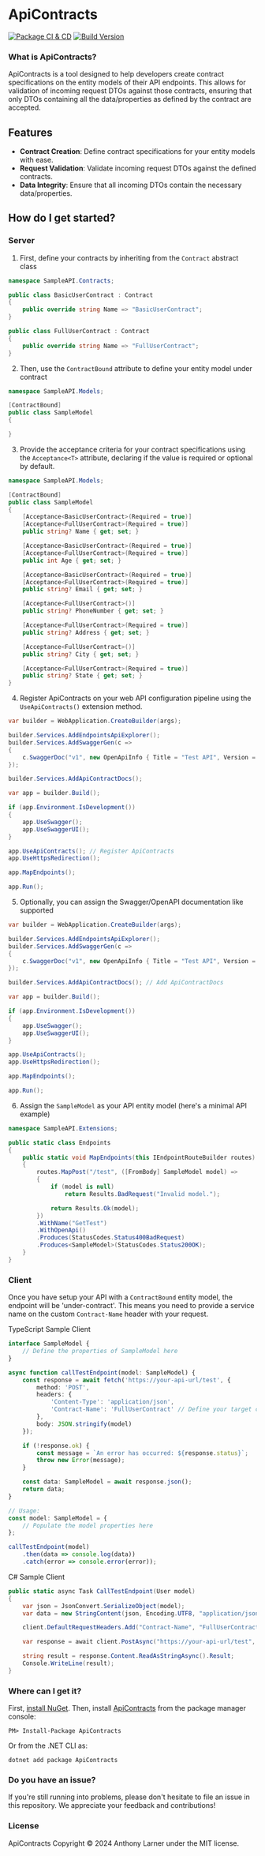 # ApiContracts

[![Package CI & CD](https://github.com/ajameslarner/ApiContracts/actions/workflows/package_ci_cd.yml/badge.svg)](https://github.com/ajameslarner/ApiContracts/actions/workflows/package_ci_cd.yml)
[![Build Version](https://github.com/ajameslarner/ApiContracts/actions/workflows/build_version.yml/badge.svg?branch=main)](https://github.com/ajameslarner/ApiContracts/actions/workflows/build_version.yml)


### What is ApiContracts?

ApiContracts is a tool designed to help developers create contract specifications on the entity models of their API endpoints. This allows for validation of incoming request DTOs against those contracts, ensuring that only DTOs containing all the data/properties as defined by the contract are accepted.

## Features

- **Contract Creation**: Define contract specifications for your entity models with ease.
- **Request Validation**: Validate incoming request DTOs against the defined contracts.
- **Data Integrity**: Ensure that all incoming DTOs contain the necessary data/properties.

## How do I get started?

### Server

1. First, define your contracts by inheriting from the `Contract` abstract class

```csharp
namespace SampleAPI.Contracts;

public class BasicUserContract : Contract
{
    public override string Name => "BasicUserContract";
}

public class FullUserContract : Contract
{
    public override string Name => "FullUserContract";
}
```

2. Then, use the `ContractBound` attribute to define your entity model under contract

```csharp
namespace SampleAPI.Models;

[ContractBound]
public class SampleModel
{

}
```

3. Provide the acceptance criteria for your contract specifications using the `Acceptance<T>` attribute, declaring if the value is required or optional by default.

```csharp
namespace SampleAPI.Models;

[ContractBound]
public class SampleModel
{
    [Acceptance<BasicUserContract>(Required = true)]
    [Acceptance<FullUserContract>(Required = true)]
    public string? Name { get; set; }

    [Acceptance<BasicUserContract>(Required = true)]
    [Acceptance<FullUserContract>(Required = true)]
    public int Age { get; set; }

    [Acceptance<BasicUserContract>(Required = true)]
    [Acceptance<FullUserContract>(Required = true)]
    public string? Email { get; set; }

    [Acceptance<FullUserContract>()]
    public string? PhoneNumber { get; set; }

    [Acceptance<FullUserContract>(Required = true)]
    public string? Address { get; set; }

    [Acceptance<FullUserContract>()]
    public string? City { get; set; }

    [Acceptance<FullUserContract>(Required = true)]
    public string? State { get; set; }
}
```

4. Register ApiContracts on your web API configuration pipeline using the `UseApiContracts()` extension method.

```csharp
var builder = WebApplication.CreateBuilder(args);

builder.Services.AddEndpointsApiExplorer();
builder.Services.AddSwaggerGen(c =>
{
    c.SwaggerDoc("v1", new OpenApiInfo { Title = "Test API", Version = "v1" });
});

builder.Services.AddApiContractDocs();

var app = builder.Build();

if (app.Environment.IsDevelopment())
{
    app.UseSwagger();
    app.UseSwaggerUI();
}

app.UseApiContracts(); // Register ApiContracts
app.UseHttpsRedirection();

app.MapEndpoints();

app.Run();
```

5. Optionally, you can assign the Swagger/OpenAPI documentation like supported

```csharp
var builder = WebApplication.CreateBuilder(args);

builder.Services.AddEndpointsApiExplorer();
builder.Services.AddSwaggerGen(c =>
{
    c.SwaggerDoc("v1", new OpenApiInfo { Title = "Test API", Version = "v1" });
});

builder.Services.AddApiContractDocs(); // Add ApiContractDocs

var app = builder.Build();

if (app.Environment.IsDevelopment())
{
    app.UseSwagger();
    app.UseSwaggerUI();
}

app.UseApiContracts();
app.UseHttpsRedirection();

app.MapEndpoints();

app.Run();
```

6. Assign the `SampleModel` as your API entity model (here's a minimal API example)

```csharp
namespace SampleAPI.Extensions;

public static class Endpoints
{
    public static void MapEndpoints(this IEndpointRouteBuilder routes)
    {
        routes.MapPost("/test", ([FromBody] SampleModel model) =>
        {
            if (model is null)
                return Results.BadRequest("Invalid model.");

            return Results.Ok(model);
        })
        .WithName("GetTest")
        .WithOpenApi()
        .Produces(StatusCodes.Status400BadRequest)
        .Produces<SampleModel>(StatusCodes.Status200OK);
    }
}
```

### Client

Once you have setup your API with a `ContractBound` entity model, the endpoint will be 'under-contract'. This means you need to provide a service name on the custom `Contract-Name` header with your request.

TypeScript Sample Client

```typescript
interface SampleModel {
    // Define the properties of SampleModel here
}

async function callTestEndpoint(model: SampleModel) {
    const response = await fetch('https://your-api-url/test', {
        method: 'POST',
        headers: {
            'Content-Type': 'application/json',
            'Contract-Name': 'FullUserContract' // Define your target contract here
        },
        body: JSON.stringify(model)
    });

    if (!response.ok) {
        const message = `An error has occurred: ${response.status}`;
        throw new Error(message);
    }

    const data: SampleModel = await response.json();
    return data;
}

// Usage:
const model: SampleModel = {
    // Populate the model properties here
};

callTestEndpoint(model)
    .then(data => console.log(data))
    .catch(error => console.error(error));

```

C# Sample Client

```csharp
public static async Task CallTestEndpoint(User model)
{
    var json = JsonConvert.SerializeObject(model);
    var data = new StringContent(json, Encoding.UTF8, "application/json");

    client.DefaultRequestHeaders.Add("Contract-Name", "FullUserContract"); // Define your target contract here

    var response = await client.PostAsync("https://your-api-url/test", data);

    string result = response.Content.ReadAsStringAsync().Result;
    Console.WriteLine(result);
}
```

### Where can I get it?

First, [install NuGet](http://docs.nuget.org/docs/start-here/installing-nuget). Then, install [ApiContracts](https://www.nuget.org/packages/ApiContracts/) from the package manager console:

```
PM> Install-Package ApiContracts
```
Or from the .NET CLI as:
```
dotnet add package ApiContracts
```

### Do you have an issue?

If you're still running into problems, please don't hesitate to file an issue in this repository. We appreciate your feedback and contributions!

### License

ApiContracts Copyright © 2024 Anthony Larner under the MIT license.
